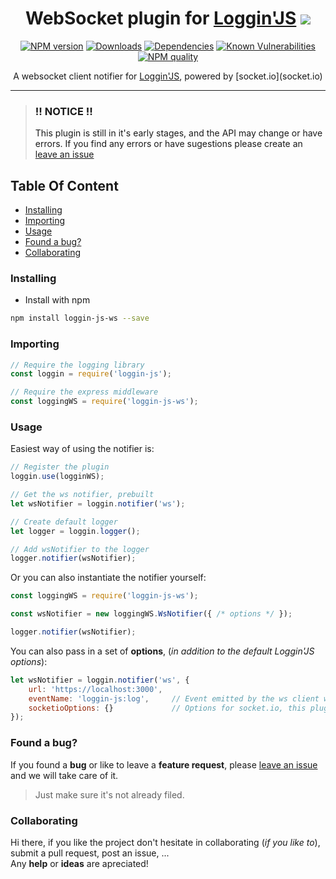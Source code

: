 <!-- Links -->
[npm-image]: https://img.shields.io/npm/v/loggin-js-ws.svg?style=flat-square
[npm-url]: https://npmjs.org/package/loggin-js-ws

[travis-image]: https://img.shields.io/travis/nombrekeff/loggin-js-ws.svg?style=flat-square
[travis-url]: https://travis-ci.org/nombrekeff/loggin-js-ws

[code-quality-badge]: http://npm.packagequality.com/shield/loggin-js-ws.svg?style=flat-square
[code-quality-link]: https://packagequality.com/#?package=loggin-js-ws

[downloads-badge]: https://img.shields.io/npm/dt/loggin-js-ws.svg?style=flat-square
[downloads-link]: https://www.npmjs.com/package/loggin-js-ws

[dependencies-badge]: https://img.shields.io/david/nombrekeff/loggin-js-ws.svg?style=flat-square
[dependencies-link]: https://david-dm.org/nombrekeff/loggin-js-ws?view=tree

[vulnerabilities-badge]: https://snyk.io/test/npm/loggin-js-ws/badge.svg?style=flat-square
[vulnerabilities-link]: https://snyk.io/test/npm/loggin-js-ws

<div align="center">

# WebSocket plugin for [Loggin'JS](https://github.com/loggin-js/loggin-js) ![](https://img.shields.io/badge/PRs-welcome-green.svg) <!-- omit in toc -->

[![NPM version][npm-image]][npm-url]
[![Downloads][downloads-badge]][downloads-link]
[![Dependencies][dependencies-badge]][dependencies-link]
[![Known Vulnerabilities][vulnerabilities-badge]][vulnerabilities-link]  
[![NPM quality][code-quality-badge]][code-quality-link]  
  
<p>
A websocket client notifier for <a href="https://github.com/loggin-js/loggin-js">Loggin'JS<a>, powered by [socket.io](socket.io)
</p>
</div>

****

> ### !! NOTICE !!
> This plugin is still in it's early stages, and the API may change or have errors. 
> If you find any errors or have sugestions please create an [leave an issue](https://github.com/nombrekeff/loggin-js-ws/issues/new)


## Table Of Content <!-- omit in toc -->
- [Installing](#installing)
- [Importing](#importing)
- [Usage](#usage)
- [Found a bug?](#found-a-bug)
- [Collaborating](#collaborating)

### Installing
* Install with npm
```bash
npm install loggin-js-ws --save
```

### Importing
```javascript
// Require the logging library
const loggin = require('loggin-js');

// Require the express middleware
const loggingWS = require('loggin-js-ws');
```

### Usage
Easiest way of using the notifier is:
```javascript
// Register the plugin
loggin.use(logginWS);

// Get the ws notifier, prebuilt
let wsNotifier = loggin.notifier('ws');

// Create default logger
let logger = loggin.logger();

// Add wsNotifier to the logger
logger.notifier(wsNotifier);
```

Or you can also instantiate the notifier yourself:
```js
const loggingWS = require('loggin-js-ws');

const wsNotifier = new loggingWS.WsNotifier({ /* options */ });

logger.notifier(wsNotifier);
```

You can also pass in a set of **options**, (_in addition to the default Loggin'JS options_):
```javascript
let wsNotifier = loggin.notifier('ws', {
    url: 'https://localhost:3000',
    eventName: 'loggin-js:log',     // Event emitted by the ws client when a log is sent   
    socketioOptions: {}             // Options for socket.io, this plugin uses socket.io - https://github.com/socketio/socket.io-client/blob/master/docs/API.md#iourl-options
});
```

### Found a bug?
If you found a **bug** or like to leave a **feature request**, please [leave an issue](https://github.com/nombrekeff/loggin-js-ws/issues/new) and we will take care of it.
> Just make sure it's not already filed.


### Collaborating
Hi there, if you like the project don't hesitate in collaborating (_if you like to_), submit a pull request, post an issue, ...   
Any **help** or **ideas** are apreciated!

